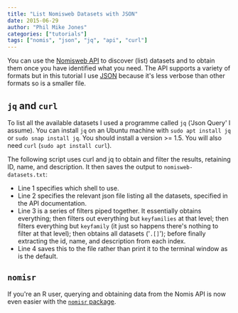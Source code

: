 ```yaml
---
title: "List Nomisweb Datasets with JSON"
date: 2015-06-29
author: "Phil Mike Jones"
categories: ["tutorials"]
tags: ["nomis", "json", "jq", "api", "curl"]
---
```


You can use the [Nomisweb API](https://www.nomisweb.co.uk/api/v01/help) to discover (list) datasets and to obtain them once you have identified what you need.
The API supports a variety of formats but in this tutorial I use [JSON](https://en.wikipedia.org/wiki/JSON) because it's less verbose than other formats so is a smaller file.

<!--more-->

## `jq` and `curl`

To list all the available datasets I used a programme called `jq` ('Json Query' I assume).
You can install `jq` on an Ubuntu machine with `sudo apt install jq` or `sudo snap install jq`.
You should install a version >= 1.5.
You will also need `curl` (`sudo apt install curl`).

The following script uses curl and jq to obtain and filter the results, retaining ID, name, and description.
It then saves the output to `nomisweb-datasets.txt`:

<script src="https://gist.github.com/philmikejones/99580cdc638611c0060b.js"></script>

- Line 1 specifies which shell to use.
- Line 2 specifies the relevant json file listing all the datasets, specified in the API documentation.
- Line 3 is a series of filters piped together. It essentially obtains everything; then filters out everything but `keyfamilies` at that level; then filters everything but `keyfamily` (it just so happens there's nothing to filter at that level); then obtains all datasets ('`.[]`'); before finally extracting the id, name, and description from each index.
- Line 4 saves this to the file rather than print it to the terminal window as is the default.


## `nomisr`

If you're an R user, querying and obtaining data from the Nomis API is now even easier with the [`nomisr` package](https://docs.evanodell.com/nomisr/).
